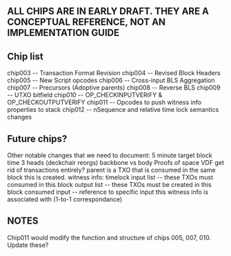 ## ALL CHIPS ARE IN EARLY DRAFT. THEY ARE A CONCEPTUAL REFERENCE, NOT AN IMPLEMENTATION GUIDE

## Chip list

chip003 -- Transaction Format Revision
chip004 -- Revised Block Headers
chip005 -- New Script opcodes
chip006 -- Cross-input BLS Aggregation
chip007 -- Precursors (Adoptive parents)
chip008 -- Reverse BLS
chip009 -- UTXO bitfield
chip010 -- OP_CHECKINPUTVERIFY & OP_CHECKOUTPUTVERIFY
chip011 -- Opcodes to push witness info properties to stack
chip012 -- nSequence and relative time lock semantics changes

## Future chips?

Other notable changes that we need to document:
5 minute target block time
3 heads (deckchair reorgs)
    backbone vs body
Proofs of space
VDF
get rid of transactions entirely?
    parent is a TXO that is consumed in the same block this is created.
    witness info:
        timelock
        input list -- these TXOs must consumed in this block
        output list -- these TXOs must be created in this block
        consumed input -- reference to specific input this witness info is associated with (1-to-1 correspondance)

## NOTES

Chip011 would modify the function and structure of chips 005, 007, 010. Update these?
